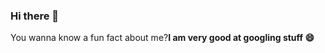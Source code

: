 ### Hi there 👋
<p>You  wanna know a fun fact about me?<b>I am very good at googling stuff 😄</b></p>


<!--
**NkosinathiAlex/NKOSINATHIALEX** is a ✨ _special_ ✨ repository because its `README.md` (this file) appears on your GitHub profile.

Here are some ideas to get you started:

- 🔭 I’m currently working on ...
- 🌱 I’m currently learning ...
- 👯 I’m looking to collaborate on ...
- 🤔 I’m looking for help with ...
- 💬 Ask me about ...
- 📫 How to reach me: ...
- 😄 Pronouns: ...

-->
